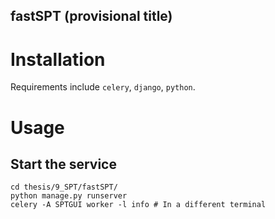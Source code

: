 fastSPT (provisional title)
--------------------------

# Installation
Requirements include `celery`, `django`, `python`.

# Usage
## Start the service

```{bash}
cd thesis/9_SPT/fastSPT/
python manage.py runserver
celery -A SPTGUI worker -l info # In a different terminal
```
